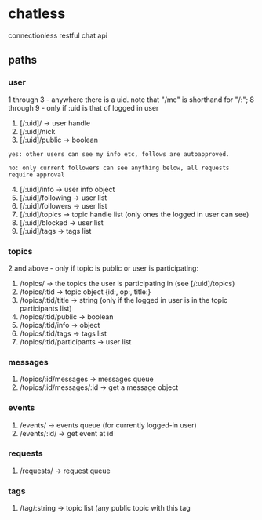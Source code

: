 # chatless

connectionless restful chat api

## paths

### user
1 through 3 - anywhere there is a uid. note that "/me" is shorthand for "/:<uid of logged in user>";
8 through 9 - only if :uid is that of logged in user

1. [/:uid]/ -> user handle
2. [/:uid]/nick
3.   [/:uid]/public -> boolean

    yes: other users can see my info etc, follows are autoapproved.

    no: only current followers can see anything below, all requests require approval

4. [/:uid]/info -> user info object
5. [/:uid]/following -> user list
6. [/:uid]/followers -> user list
7. [/:uid]/topics -> topic handle list (only ones the logged in user can see)
8. [/:uid]/blocked -> user list
9. [/:uid]/tags -> tags list

### topics
2 and above - only if topic is public or user is participating:

1. /topics/ -> the topics the user is participating in (see [/:uid]/topics)
2. /topics/:tid -> topic object {id:<tid>, op:<uid>, title:<string>}
3. /topics/:tid/title -> string (only if the logged in user is in the topic participants list)
4. /topics/:tid/public -> boolean
5. /topics/:tid/info -> object
6. /topics/:tid/tags -> tags list
7. /topics/:tid/participants -> user list

### messages
1. /topics/:id/messages -> messages queue
2. /topics/:id/messages/:id -> get a message object

### events
1. /events/ -> events queue (for currently logged-in user)
2. /events/:id/ -> get event at id

### requests
1. /requests/ -> request queue

### tags
1. /tag/:string -> topic list (any public topic with this tag

